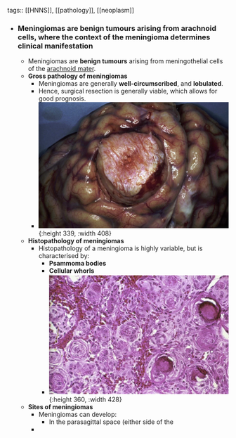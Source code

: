 tags:: [[HNNS]], [[pathology]], [[neoplasm]]

- ### Meningiomas are benign tumours arising from arachnoid cells, where the context of the meningioma determines clinical manifestation
	- Meningiomas are **benign tumours** arising from meningothelial cells of the [arachnoid mater](((63bd7e1a-10fc-428a-8c15-4cd411af48e9))).
	- **Gross pathology of meningiomas**
		- Meningiomas are generally **well-circumscribed**, and **lobulated**.
		- Hence, surgical resection is generally viable, which allows for good prognosis.
		- ![image.png](../assets/image_1674614003244_0.png){:height 339, :width 408}
	- **Histopathology of meningiomas**
		- Histopathology of a meningioma is highly variable, but is characterised by:
			- **Psammoma bodies**
			- **Cellular whorls**
			- ![image.png](../assets/image_1674614116653_0.png){:height 360, :width 428}
	- **Sites of meningiomas**
		- Meningiomas can develop:
			- In the parasagittal space (either side of the
		-